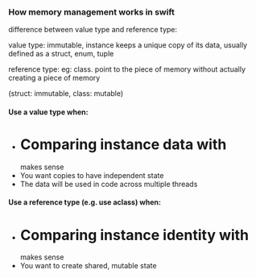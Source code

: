### 

### How memory management works in swift

difference between value type and reference type:

value type: immutable, instance keeps a unique copy of its data, usually defined as a struct, enum, tuple

reference type: eg: class. point to the piece of memory without actually creating a piece of memory 

\(struct: immutable, class: mutable\)

#### Use a value type when:

* Comparing instance data with
  ==
  makes sense
* You want copies to have independent state
* The data will be used in code across multiple threads

#### Use a reference type \(e.g. use aclass\) when:

* Comparing instance identity with
  ===
  makes sense
* You want to create shared, mutable state



